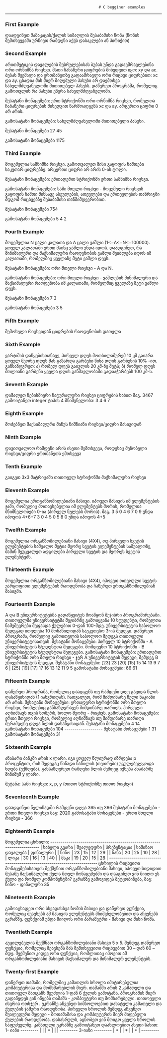                                               # C begginer examples
<hr>
<h3>First Example</h3>
<p>დაადგინეთ მამაკაცის/ქალის სიმაღლის შესაბამისი წონა (წონის შემთხვევაში ურჩიეთ რამდენი აქვს დასაკლები ან პირიქით)</p>
<h3>Second Example</h3>
<p> არითმეტიკის დავალების შესრულებისას ბუბას უნდა გადაემრავლებინა
 ორი ორნიშნა რიცხვი. მათი ჩანაწერი ციფრების მიხედვით იყო: xy და ac.
 ბუბას შეეშალა და ერთმანეთზე გადაამრავლა ორი რიცხვი ციფრებით: xc
 და ay. ცხადია მის მიერ მიღებული პასუხი არ დაემთხვა
 სახელმძღვანელოში მითითებულ პასუხს. დაწერეთ პროგრამა, რომელიც
 გამოთვლის რა პასუხი ეწერა სახელმძღვანელოში.

 შესატანი მონაცემები: ერთ სტრიქონში ორი ორნიშნა რიცხვი, რომელთა
 ჩანაწერი ციფრების მიხედვით წარმოადგენს xc და ay. არცერთი ციფრი 0
 არ არის.

 გამოსატანი მონაცემები: სახელმძღვანელოში მითითებული პასუხი.

 შესატანი მონაცემები
 27 45

 გამოსატანი მონაცემები
 1175
</p>
<h3>Third Example</h3>
<p> მოცემულია სამნიშნა რიცხვი. გამოთვალეთ მისი გაყოფის
 ნაშთები საკუთარ ციფრებზე. არცერთი ციფრი არ არის 0-ის
 ტოლი.

 შესატანი მონაცემები: ერთადერთ სტრიქონში ერთი სამნიშნა
 რიცხვი.

 გამოსატანი მონაცემები: სამი მთელი რიცხვი - მოცემული
 რიცხვის გაყოფის ნაშთი მისსავე ასეულების, ათეულები და
 ერთეულების თანრიგში მდგომ რიცხვებზე შესაბამისი
 თანმიმდევრობით.

 შესატანი მონაცემები
 754

 გამოსატანი მონაცემები
 5 4 2</p>
<h3>Fourth Example</h3>
<p> მოცემულია N ცალი კალათა და A ცალი ვაშლი
 (1<=A<=N<=100000). ყოველ კალათაში ერთი მაინც ვაშლი
 უნდა იდოს. დაადგინეთ, რა მინიმალური და მაქსიმალური
 რაოდენობის ვაშლი შეიძლება იდოს იმ კალათაში,
 რომელშიც ყველაზე მეტი ვაშლი დევს.

 შესატანი მონაცემები: ორი მთელი რიცხვი - A და N.

 გამოსატანი მონაცემები: ორი მთელი რიცხვი - ვაშლების
 მინიმალური და მაქსიმალური რაოდენობა იმ კალათაში,
 რომელშიც ყველაზე მეტი ვაშლი დევს.

 შესატანი მონაცემები
 7 3

 გამოსატანი მონაცემები
 3 5</p>
<h3>Fifth Example</h3>
<p> შემოსული რიცხვიდან ციფრების რაოდენობის დათვლა</p>
<h3>Sixth Example</h3>
<p> ვარჯიშის დაწყებისთანავე, პირველ დღეს მოთხილამურემ 10 კმ გაიარა. ყოველ მეორე
 დღეს მან გაზარდა გარბენი წინა დღის გარბენის 10% -ით. განსაზღვრეთ:
 ა) რომელ დღეს გაივლის 20 კმ-ზე მეტს;
 ბ) რომელ დღეს მთლიანი გარბენი ყველა დღის განმავლობაში გადააჭარბებს 100 კმ-ს.
</p>
<h3>Seventh Example</h3>
<p> დაშალეთ ნებისმიერი ნატურალური რიცხვი ციფრების სახით
 მაგ. 3467
 გამოიტანეთ integer ტიპის 4 მნიშვნელობა: 3 4 6 7</p>
<h3>Eighth Example</h3>
<p> მოძებნეთ მაქსიმალური მინუს ნიშნიანი რიცხვი/ციფრი მასივიდან</p>
<h3>Ninth Example</h3>
<p>დავითვალოთ რამდენი არის ისეთი შემთხვევა, როდესაც მეზობელი რიცხვი/ციფრი ერთმანეთს ემთხვევა</p>
<h3>Tenth Example</h3>
<p>გაიგეთ 3x3 მატრიცაში თითოეულ სტრიქონში მაქსიმალური რიცხვი</p>
<h3>Eleventh Example</h3>
<p>მოცემულია ერთგანზომილებიანი მასივი. იპოვეთ მასივის იმ ელემენტების ჯამი,
რომელიც მოთავსებულია იმ ელემენტებს შორის, რომელთა მნიშნელობები 0-ია
(პირველ ნულებს შორის).
მაგ. 3 5 0 4 6 7 0 9
უნდა იპოვოს 4+6+7
3 0 4 5 0 5 8 0
უნდა იპოვოს 4+5</p>
<h3>Twelfth Example</h3>
<p>მოცემულია ორგანზომილებიანი მასივი (4X4), თუ პირველი სვეტის ელემენტების
საშუალო მეტია მეორე სვეტის ელემენტების საშუალოზე, მაშინ შეუცვალეთ ადგილები
პირველი სვეტის და მეორეს სვეტის ელემენტებს.</p>
<h3>Thirteenth Example</h3>
<p>მოცემულია ორგანზომილებიანი მასივი (4X4), იპოვეთ თთეოული სვეტის უარყოფითი
ელემენტების რაოდენობა და ჩაწერეთ ერთგანზომილებიან მასივში.</p>
<h3>Fourteenth Example</h3>
<p>A და B უნივერსიტეტებმა გადაწყვიტეს მოაწყონ შეჯიბრი პროგრამირებაში.
თითოეულმა უნივერსიტეტმა შეჯიბრზე გამოიყვანა 10 სტუდენტი, რომელთა
ნამუშევრები შეფასდა ქულებით 0-დან 100-მდე. უნივერსიტეტის საბოლოო
შედეგად ითვლება 10 მონაწილიდან საუკეთესო 3-ის შედეგი. დაწერეთ
პროგრამა, რომელიც გამოითვლის საბოლოო შედეგს თითოეული
უნივერსიტეტისათვის.
შესატანი მონაცემები: პირველ 10 სტრიქონში - A უნივერსიტეტის
სტუდენტთა შედეგები. მომდევნო 10 სტრიქონში - B უნივერსიტეტის
სტუდენტთა შედეგები.
გამოსატანი მონაცემები: ერთადერთ სტრიქონში ორი მთელი რიცხვი - ჯერ A
უნივერსიტეტის შედეგი, შემდეგ B უნივერსიტეტის შედეგი.
შესატანი მონაცემები: [23] 23 [20] [15] 15 14 13 9 7 6 | [25] [19] [17] 17 16 13 12 11 9 5
გამოსატანი მონაცემები: 66 61</p>
<h3>Fifteenth Example</h3>
<p>დაწერეთ პროგრამა, რომელიც დაადგენს თუ რამდენი დღე გავიდა წლის
დასაწყისიდან (1 იანვრიდან). ჩათვალეთ, რომ მიმდინარე წელი ნაკიანი არ
არის.
შესატანი მონაცემები: ერთადერთ სტრიქონში ორი მთელი რიცხვი, რომლებიც
განსაზღვრავენ მიმდინარე თარიღს. პირველი აღნიშნავს თვის ნომერს, ხოლო
მეორე - რიცხვს.
გამოსატანი მონაცემები: ერთი მთელი რიცხვი, რომელიც აღნიშნავს თუ მიმდინარე
თარიღი მერამდენე დღეა წლის დასაწყისიდან.
შესატანი მონაცემები
4 14
გამოსატანი მონაცემები
104
-------------------
შესატანი მონაცემები
1 31
გამოსატანი მონაცემები
31</p>
<h3>Sixteenth Example</h3>
<p>ანაბარი ბანკში არის x ლარი. იგი ყოველ წლიურად იზრდება p პროცენტით, 
რის შედეგაც წინადი ნაწილის (თეთრები) უგულებელყოფა ხდება (უქმდება).
განსაზღვრეთ რამდენი წლის შემდეგ იქნება ანაბარზე მინიმუმ y ლარი.

შეტანა: სამი რიცხვი: x, p, y (თითო სტრიქონზე თითო რიცხვი)</p>
<h3>Seventeenth Example</h3>
<p>დაადგინეთ წელიწადში რამდენი დღეა 365 თუ 366
შესატანი მონაცემები - ერთი მთელი რიცხვი მაგ: 2020
გამოსატანი მონაცემები - ერთი მთელი რიცხვი - 366</p>
<h3>Eighteenth Example</h3>
<p>მოცემულია ცხრილი:
------------------------------------------------------------------------
| სახელი გვარი | შუალედური | პრეზენტაცია | საშინაო დავალება | ფინალური |
| ნინო         | 23        | 15          | 12               | 29       |
| ნანა         | 20        | 25          | 10               | 28       |
| ლიკა         | 30        | 16          | 13               | 40       |
| მაკა         | 19        | 20          | 15               | 28       |
------------------------------------------------------------------------
ცხრილის რიცხვითი მონაცემებისათვის შექმენით ორგანზომილებიანი მასივი, იპოვეთ სიდიდით მესამე მაქსიმალური ქულა მთელ მონაცემებში და დააგინეთ ვინ მიიღო ეს ქულა და რომელ კომპონენტში?
ეკრანზე გამოვიდეს შეტყობინება, მაგ: ნინო - ფინალური 35</p>
<h3>Nineteenth Example</h3>
<p>გამოაცხადეთ ორი სხვადასხვა ზომის მასივი და დაწერეთ ფუნქცია, რომელიც შეავსებს ამ
მასივის ელემენტებს მნიშვნელობებით და აჩვენებს ეკრანზე. ფუნქციამ უნდა მიიღოს ორი
პარამეტრი - მასივი და მისი ზომა.</p>
<h3>Twentieth Example</h3>
<p>აუცილებელია შექმნათ ორგანზომილებიანი მასივი 5 x 5. შემდეგ დაწერეთ ფუნქცია,
რომელიც შეავსებს მას შემთხვევითი რიცხვებით 30 – დან 60 – მდე. შექმენით კიდევ ორი
ფუნქცია, რომლითაც იპოვით ამ ორგანზომილებიანი მასივის მაქსიმალურ და მინიმალურ ელემენტებს.</p>
<h3>Twenty-first Example</h3>
<p>დაწერეთ თამაში, რომელშიც კამათლის სროლა იმიტირებულია კომპიუტერისა და
მომხმარებლის მიერ. თამაშში არის 2 კამათელი და თითოეულ მათგანს შეუძლია 1-დან 6
ქულის გამოტანა. პროგრამის მიერ გადაწყდეს ვინ იწყებს თამაშს - კომპიუტერი თუ
მომხარებელი. თითოეული ისვრის ოთხჯერ . ეკრანზე აჩვენეთ სიმბოლოებით დახატული
კამათელი და ქულების ჯამური რაოდენობა. პირველი სროლის შემდეგ აჩვენეთ
შუალედური შედეგი - მოთამაშისა და კომპიუტერის მიერ მიღებული ქულების რაოდენობა.
დასასრულს, აცნობეთ ვინ მოიგო ყველა სროლის საფუძველზე.
კამათელი ეკრანზე გამოიტანეთ დაახლოებით ასეთი სახით:
1- იანი
---------
|       |
|   *   |
|       |
---------
3-იანი
---------
| *     |
|   *   |
|     * |
---------</p>



